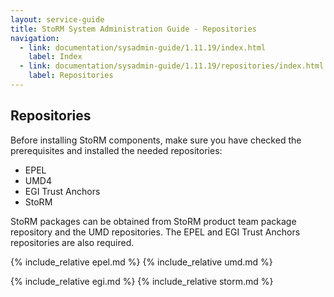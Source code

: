 ```yaml
---
layout: service-guide
title: StoRM System Administration Guide - Repositories
navigation:
  - link: documentation/sysadmin-guide/1.11.19/index.html
    label: Index
  - link: documentation/sysadmin-guide/1.11.19/repositories/index.html
    label: Repositories
---
```


## Repositories <a name="repositories">&nbsp;</a>

Before installing StoRM components, make sure you have checked the prerequisites and installed the needed repositories:

* EPEL
* UMD4
* EGI Trust Anchors
* StoRM

StoRM packages can be obtained from StoRM product team package repository and the UMD repositories.
The EPEL and EGI Trust Anchors repositories are also required.

{% include_relative epel.md %}
{% include_relative umd.md %}

{% include_relative egi.md %}
{% include_relative storm.md %}
